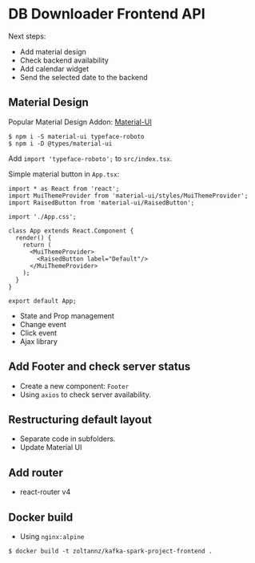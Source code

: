 # DB Downloader Frontend API

Next steps:
* Add material design
* Check backend availability
* Add calendar widget
* Send the selected date to the backend

## Material Design

Popular Material Design Addon: [Material-UI](http://www.material-ui.com/#/)

```
$ npm i -S material-ui typeface-roboto
$ npm i -D @types/material-ui
```

Add `import 'typeface-roboto';` to `src/index.tsx`.

Simple material button in `App.tsx`:

```
import * as React from 'react';
import MuiThemeProvider from 'material-ui/styles/MuiThemeProvider';
import RaisedButton from 'material-ui/RaisedButton';

import './App.css';

class App extends React.Component {
  render() {
    return (
      <MuiThemeProvider>
        <RaisedButton label="Default"/>
      </MuiThemeProvider>
    );
  }
}

export default App;
```

* State and Prop management
* Change event
* Click event
* Ajax library

## Add Footer and check server status

* Create a new component: `Footer`
* Using `axios` to check server availability.

## Restructuring default layout

* Separate code in subfolders.
* Update Material UI

## Add router

* react-router v4

## Docker build

* Using `nginx:alpine`

```
$ docker build -t zoltannz/kafka-spark-project-frontend .

```

